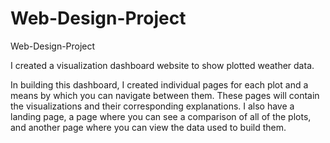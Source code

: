 # Web-Design-Project
Web-Design-Project

I created a visualization dashboard website to show plotted weather data.

In building this dashboard, I created individual pages for each plot and a means by which you can navigate between them. These pages will contain the visualizations and their corresponding explanations. I also have a landing page, a page where you can see a comparison of all of the plots, and another page where you can view the data used to build them.
